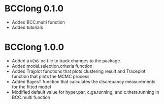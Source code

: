 # BCClong 0.1.0

* Added BCC.multi function
* Added tutorials

# BCClong 1.0.0

* Added a `NEWS.md` file to track changes to the package.
* Added model.selection.criteria function
* Added Trajplot functions that plots clustering result and Traceplot function that plots the MCMC process
* Added BayesT function that calculates the discrepancy measurements for the fitted model
* Modified default value for hyper.par, c.ga.tunning, and c.theta.tunning in BCC.multi function

